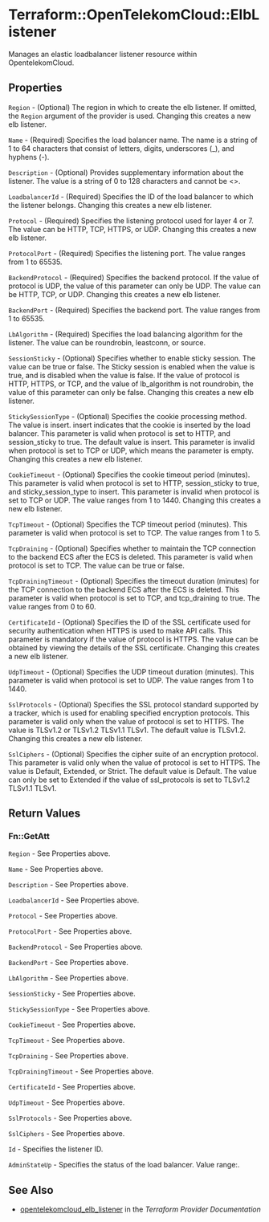 # Terraform::OpenTelekomCloud::ElbListener

Manages an elastic loadbalancer listener resource within OpentelekomCloud.

## Properties

`Region` - (Optional) The region in which to create the elb listener. If omitted, the `Region` argument of the provider is used. Changing this creates a new elb listener.

`Name` - (Required) Specifies the load balancer name. The name is a string of 1 to 64 characters that consist of letters, digits, underscores (_), and hyphens (-).

`Description` - (Optional) Provides supplementary information about the listener. The value is a string of 0 to 128 characters and cannot be <>.

`LoadbalancerId` - (Required) Specifies the ID of the load balancer to which the listener belongs.  Changing this creates a new elb listener.

`Protocol` - (Required) Specifies the listening protocol used for layer 4 or 7. The value can be HTTP, TCP, HTTPS, or UDP.  Changing this creates a new elb listener.

`ProtocolPort` - (Required) Specifies the listening port. The value ranges from 1 to 65535.

`BackendProtocol` - (Required) Specifies the backend protocol. If the value of protocol is UDP, the value of this parameter can only be UDP. The value can be HTTP, TCP, or UDP.  Changing this creates a new elb listener.

`BackendPort` - (Required) Specifies the backend port. The value ranges from 1 to 65535.

`LbAlgorithm` - (Required) Specifies the load balancing algorithm for the listener. The value can be roundrobin, leastconn, or source.

`SessionSticky` - (Optional) Specifies whether to enable sticky session. The value can be true or false. The Sticky session is enabled when the value is true, and is disabled when the value is false. If the value of protocol is HTTP, HTTPS, or TCP, and the value of lb_algorithm is not roundrobin, the value of this parameter can only be false.  Changing this creates a new elb listener.

`StickySessionType` - (Optional) Specifies the cookie processing method. The value is insert. insert indicates that the cookie is inserted by the load balancer. This parameter is valid when protocol is set to HTTP, and session_sticky to true. The default value is insert. This parameter is invalid when protocol is set to TCP or UDP, which means the parameter is empty.  Changing this creates a new elb listener.

`CookieTimeout` - (Optional) Specifies the cookie timeout period (minutes). This parameter is valid when protocol is set to HTTP, session_sticky to true, and sticky_session_type to insert. This parameter is invalid when protocol is set to TCP or UDP. The value ranges from 1 to 1440.  Changing this creates a new elb listener.

`TcpTimeout` - (Optional) Specifies the TCP timeout period (minutes). This parameter is valid when protocol is set to TCP. The value ranges from 1 to 5.

`TcpDraining` - (Optional) Specifies whether to maintain the TCP connection to the backend ECS after the ECS is deleted. This parameter is valid when protocol is set to TCP. The value can be true or false.

`TcpDrainingTimeout` - (Optional) Specifies the timeout duration (minutes) for the TCP connection to the backend ECS after the ECS is deleted. This parameter is valid when protocol is set to TCP, and tcp_draining to true. The value ranges from 0 to 60.

`CertificateId` - (Optional) Specifies the ID of the SSL certificate used for security authentication when HTTPS is used to make API calls. This parameter is mandatory if the value of protocol is HTTPS. The value can be obtained by viewing the details of the SSL certificate.  Changing this creates a new elb listener.

`UdpTimeout` - (Optional) Specifies the UDP timeout duration (minutes). This parameter is valid when protocol is set to UDP. The value ranges from 1 to 1440.

`SslProtocols` - (Optional) Specifies the SSL protocol standard supported by a tracker, which is used for enabling specified encryption protocols. This parameter is valid only when the value of protocol is set to HTTPS. The value is TLSv1.2 or TLSv1.2 TLSv1.1 TLSv1. The default value is TLSv1.2. Changing this creates a new elb listener.

`SslCiphers` - (Optional) Specifies the cipher suite of an encryption protocol. This parameter is valid only when the value of protocol is set to HTTPS. The value is Default, Extended, or Strict. The default value is Default. The value can only be set to Extended if the value of ssl_protocols is set to TLSv1.2 TLSv1.1 TLSv1.


## Return Values

### Fn::GetAtt

`Region` - See Properties above.

`Name` - See Properties above.

`Description` - See Properties above.

`LoadbalancerId` - See Properties above.

`Protocol` - See Properties above.

`ProtocolPort` - See Properties above.

`BackendProtocol` - See Properties above.

`BackendPort` - See Properties above.

`LbAlgorithm` - See Properties above.

`SessionSticky` - See Properties above.

`StickySessionType` - See Properties above.

`CookieTimeout` - See Properties above.

`TcpTimeout` - See Properties above.

`TcpDraining` - See Properties above.

`TcpDrainingTimeout` - See Properties above.

`CertificateId` - See Properties above.

`UdpTimeout` - See Properties above.

`SslProtocols` - See Properties above.

`SslCiphers` - See Properties above.

`Id` - Specifies the listener ID.

`AdminStateUp` - Specifies the status of the load balancer. Value range:.

## See Also

* [opentelekomcloud_elb_listener](https://www.terraform.io/docs/providers/opentelekomcloud/r/elb_listener.html) in the _Terraform Provider Documentation_